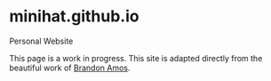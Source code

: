 # minihat.github.io
Personal Website

This page is a work in progress. This site is adapted directly from the beautiful work of [Brandon Amos](https://github.com/bamos/bamos.github.io).
